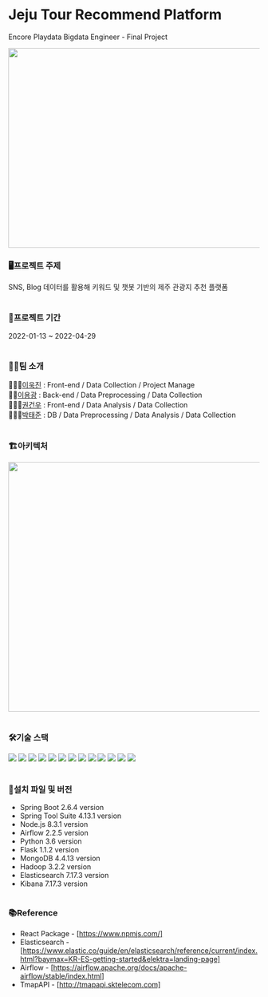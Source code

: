 # Jeju Tour Recommend Platform

Encore Playdata Bigdata Engineer - Final Project

<p align="center">
<img src="/asset/jeju_tourist_recommend.gif" width="700" height="400" >
</p>

### 🖥️프로젝트 주제
SNS, Blog 데이터를 활용해 키워드 및 챗봇 기반의 제주 관광지 추천 플랫폼 
#

### 📆프로젝트 기간
2022-01-13 ~ 2022-04-29
#

### 👨‍👨팀 소개
🙋🏼‍♂️[이욱진](https://github.com/ukjinlee66) : Front-end / Data Collection / Project Manage  
🙋🏼‍[이용광](https://github.com/dldydrhkd) : Back-end / Data Preprocessing / Data Collection  
🙋🏼‍♂️[권건우](https://github.com/Geonw00) : Front-end / Data Analysis / Data Collection  
🙋🏼‍♂️[박태준](https://github.com/ih-tjpark) : DB / Data Preprocessing / Data Analysis / Data Collection 
#

### 🏗️아키텍처
<p align="center">
<img src="/asset/Architecture.jpg" width="1000" height="500" >
</p>

#

### 🛠️기술 스택
<p>
  <img src="https://img.shields.io/badge/Python-3776AB?style=flat-square&logo=Python&logoColor=white"/>
  <img src="https://img.shields.io/badge/Spring Boot-6DB33F?style=flat-square&logo=Spring%20Boot&logoColor=white"/>
  <img src="https://img.shields.io/badge/Html-E34F26?style=flat-square&logo=Html5&logoColor=white"/>
  <img src="https://img.shields.io/badge/CSS-1572B6?style=flat-square&logo=CSS3&logoColor=white"/>
  <img src="https://img.shields.io/badge/JavaScript-F7DF1E?style=flat-square&logo=JavaScript&logoColor=black"/>
  <img src="https://img.shields.io/badge/React-61DAFB?style=flat-square&logo=React&logoColor=black"/>
  <img src="https://img.shields.io/badge/Apache Hadoop-66CCFF?style=flat-square&logo=Apache%20Hadoop&logoColor=black"/>
  <img src="https://img.shields.io/badge/Elasticsearch-005571?style=flat-square&logo=Elasticsearch&logoColor=white"/>
  <img src="https://img.shields.io/badge/Kibana-005571?style=flat-square&logo=Kibana&logoColor=white"/>
  <img src="https://img.shields.io/badge/Flask-E6E6E6?style=flat-square&logo=Flask&logoColor=black"/>
  <img src="https://img.shields.io/badge/MongoDB-47A248?style=flat-square&logo=MongoDB&logoColor=white"/>
  <img src="https://img.shields.io/badge/Airflow-017CEE?style=flat-square&logo=ApacheAirflow&logoColor=white"/>
  <img src="https://img.shields.io/badge/AWS-232F3E?style=flat-square&logo=AmazonAWS&logoColor=white"/>
</p>

#

### 📂설치 파일 및 버전
- Spring Boot 2.6.4 version
- Spring Tool Suite 4.13.1 version
- Node.js 8.3.1 version
- Airflow 2.2.5 version
- Python 3.6 version
- Flask 1.1.2 version
- MongoDB 4.4.13 version
- Hadoop 3.2.2 version
- Elasticsearch 7.17.3 version
- Kibana 7.17.3 version

# 

### 📚Reference
- React Package - [https://www.npmjs.com/]
- Elasticsearch - [https://www.elastic.co/guide/en/elasticsearch/reference/current/index.html?baymax=KR-ES-getting-started&elektra=landing-page]
- Airflow - [https://airflow.apache.org/docs/apache-airflow/stable/index.html]
- TmapAPI - [http://tmapapi.sktelecom.com]
